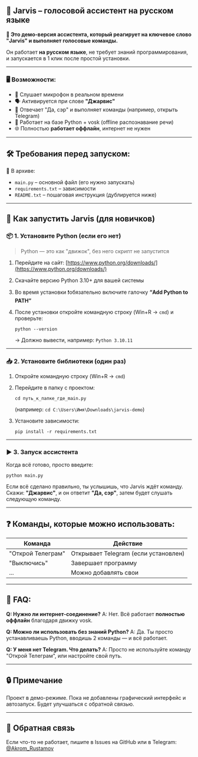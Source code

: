 ## 🧠 Jarvis – голосовой ассистент на русском языке

**📌 Это демо-версия ассистента, который реагирует на ключевое слово "Jarvis" и выполняет голосовые команды.**

Он работает **на русском языке**, не требует знаний программирования, и запускается в 1 клик после простой установки.

---

### 🖥️ Возможности:

* 🎤 Слушает микрофон в реальном времени
* 🗣 Активируется при слове **"Джарвис"**
* 🤖 Отвечает "Да, сэр" и выполняет команды (например, открыть Telegram)
* 🔧 Работает на базе Python + vosk (offline распознавание речи)
* 🌐 Полностью **работает оффлайн**, интернет не нужен

---

## 🛠 Требования перед запуском:

📁 В архиве:

* `main.py` – основной файл (его нужно запускать)
* `requirements.txt` – зависимости
* `README.txt` – пошаговая инструкция (дублируется ниже)

---

## 🚀 Как запустить Jarvis (для новичков)

### 📦 1. Установите Python (если его нет)

> Python — это как "движок", без него скрипт не запустится

1. Перейдите на сайт: [https://www.python.org/downloads/](https://www.python.org/downloads/)
2. Скачайте версию Python 3.10+ для вашей системы
3. Во время установки ❗️обязательно включите галочку **“Add Python to PATH”**
4. После установки откройте командную строку (Win+R → `cmd`) и проверьте:

   ```
   python --version
   ```

   → Должно вывести, например: `Python 3.10.11`

---

### 📥 2. Установите библиотеки (один раз)

1. Откройте командную строку (Win+R → `cmd`)
2. Перейдите в папку с проектом:

   ```
   cd путь_к_папке_где_main.py
   ```

   (например: `cd C:\Users\Имя\Downloads\jarvis-demo`)
3. Установите зависимости:

   ```
   pip install -r requirements.txt
   ```

---

### ▶️ 3. Запуск ассистента

Когда всё готово, просто введите:

```
python main.py
```

Если всё сделано правильно, ты услышишь, что Jarvis ждёт команду. Скажи: **"Джарвис"**, и он ответит **"Да, сэр"**, затем будет слушать следующую команду.

---

## ❓ Команды, которые можно использовать:

| Команда           | Действие                             |
| ----------------- | ------------------------------------ |
| "Открой Телеграм" | Открывает Telegram (если установлен) |
| "Выключись"       | Завершает программу                  |
| ...               | Можно добавлять свои                 |

---

## 🧠 FAQ:

**Q: Нужно ли интернет-соединение?**
A: Нет. Всё работает **полностью оффлайн** благодаря движку vosk.

**Q: Можно ли использовать без знаний Python?**
A: Да. Ты просто устанавливаешь Python, вводишь 2 команды — и всё работает.

**Q: У меня нет Telegram. Что делать?**
A: Просто не используйте команду "Открой Телеграм", или настройте свой путь.

---

## 🔒 Примечание

Проект в демо-режиме. Пока не добавлены графический интерфейс и автозапуск. Будет улучшаться с обратной связью.

---

## 🙌 Обратная связь

Если что-то не работает, пишите в Issues на GitHub или в Telegram: [@Akrom_Rustamov](https://t.me/Akrom_Rustamov)
